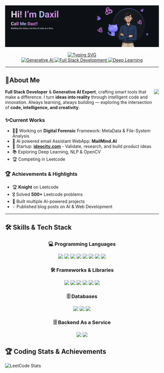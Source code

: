 ![Header](./readme.png)
<p align="center">
  <a href="https://git.io/typing-svg">
    <img src="https://readme-typing-svg.demolab.com?font=&weight=500&size=30&duration=3000&pause=500&color=7F7FF7&background=FF000000&center=true&width=438&lines=Full+Stack+Developer;Generative+AI+Expert;Knight+on+Leetcode;Deep+Learning+Explorer" alt="Typing SVG" />
  </a><br/>
  <a href="https://openai.com/">
    <img src="https://img.shields.io/badge/Generative%20AI-4285F4?style=for-the-badge&logo=openai&logoColor=white" alt="Generative AI" />
  </a>
  <a href="https://vercel.com/">
    <img src="https://img.shields.io/badge/Full%20Stack%20Development-000000?style=for-the-badge&logo=vercel&logoColor=white" alt="Full Stack Development" />
  </a>
  <a href="https://www.tensorflow.org/">
    <img src="https://img.shields.io/badge/Deep%20Learning-FF6F00?style=for-the-badge&logo=tensorflow&logoColor=white" alt="Deep Learning" />
  </a>
</p>
<hr/>

<h2>🚀About Me</h2>
<img align="right" height="300" src="https://media2.giphy.com/media/v1.Y2lkPTc5MGI3NjExdjBybmhqdmQwM3YxbDVncmYyNmtyazVpcTVjbjVydWo0ajgzbmdwaSZlcD12MV9pbnRlcm5hbF9naWZfYnlfaWQmY3Q9Zw/GghGKaZ8JeHJx0apQC/giphy.gif" />
<p align="left">
  <strong>Full Stack Developer</strong> & <strong>Generative AI Expert</strong>, crafting smart tools that make a difference.
  I turn <strong>ideas into reality</strong> through intelligent code and innovation.
  Always learning, always building — exploring the intersection of <strong>code, intelligence, and creativity</strong>.
</p>

<h3>✨Current Works</h3>
<ul>
  <li>🧑‍💻 Working on <strong>Digital Forensic</strong> Framework: MetaData & File-System Analysis</li>
  <li>📧 AI powered email Assistant WebApp: <strong>MailMind.AI</strong></li>
  <li>💸 Startup: <strong><a href="https://www.ideocity.com">ideocity.com</a></strong> - Validate, research, and build product ideas</li>
  <li>📚 Exploring Deep Learning, NLP & OpenCV</li>
  <li>🏆 Competing in Leetcode</li>
</ul>

<h3>🏆 Achievements & Highlights</h3>
<ul>
  <li>🏆 <strong>Knight</strong> on Leetcode</li>
  <li>🎖 Solved <strong>500+</strong> Leetcode problems</li>
  <li>🚀 Built multiple AI-powered projects</li>
  <li>💡 Published blog posts on AI & Web Development</li>
</ul>
<hr/>

<h2 align="left">🛠 Skills & Tech Stack</h2>
<h3 align="center">💻 Programming Languages</h3>
<p align="center">
  <img src="https://img.shields.io/badge/C++-00599C?style=for-the-badge&logo=c%2B%2B&logoColor=white" />
  <img src="https://img.shields.io/badge/JavaScript-F7DF1E?style=for-the-badge&logo=javascript&logoColor=black" />
  <img src="https://img.shields.io/badge/Python-3776AB?style=for-the-badge&logo=python&logoColor=white" />
  <img src="https://img.shields.io/badge/TypeScript-007ACC?style=for-the-badge&logo=typescript&logoColor=white" />
  <img src="https://img.shields.io/badge/Java-F17E1D?style=for-the-badge&logo=java&logoColor=white" />
  <img src="https://img.shields.io/badge/Cypher-4479A1?style=for-the-badge&logo=Neo4j&logoColor=white" />
  <img src="https://img.shields.io/badge/C-0078D6?style=for-the-badge&logo=c&logoColor=white" />
  <img src="https://img.shields.io/badge/SQL-4479A1?style=for-the-badge&logo=mysql&logoColor=white" />
</p>

<h3 align="center">🛠 Frameworks & Libraries</h3>
<p align="center">
  <img src="https://img.shields.io/badge/Next.js-000000?style=for-the-badge&logo=next.js&logoColor=white" />
  <img src="https://img.shields.io/badge/FastAPI-009688?style=for-the-badge&logo=fastapi&logoColor=white" />
  <img src="https://img.shields.io/badge/Express.js-000000?style=for-the-badge&logo=express&logoColor=white" />
  <img src="https://img.shields.io/badge/LangChain-00CFFF?style=for-the-badge&logo=python&logoColor=white" />
  <img src="https://img.shields.io/badge/React-61DAFB?style=for-the-badge&logo=react&logoColor=black" />
  <img src="https://img.shields.io/badge/Tailwind_CSS-38B2AC?style=for-the-badge&logo=tailwind-css&logoColor=white" />
</p>

<h3 align="center">🗄 Databases</h3>
<p align="center">
  <img src="https://img.shields.io/badge/MongoDB-47A248?style=for-the-badge&logo=mongodb&logoColor=white" />
  <img src="https://img.shields.io/badge/PostgreSQL-316192?style=for-the-badge&logo=postgresql&logoColor=white" />
  <img src="https://img.shields.io/badge/Neo4j-07405E?style=for-the-badge&logo=Neo4j&logoColor=white" />
</p>

<h3 align="center">🗄 Backend As a Service</h3>
<p align="center">
  <img src="https://img.shields.io/badge/Supabase-3FCF8E?style=for-the-badge&logo=supabase&logoColor=white" />
  <img src="https://img.shields.io/badge/appwrite-FD366E?style=for-the-badge&logo=appwrite&logoColor=white" />
</p>

<h2>🏆 Coding Stats & Achievements</h2>

![LeetCode Stats](https://leetcard.jacoblin.cool/Igris12?theme=nord&font=Poppins&ext=contest)
